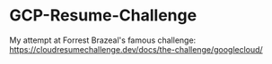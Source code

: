 # GCP-Resume-Challenge
My attempt at Forrest Brazeal's famous challenge: https://cloudresumechallenge.dev/docs/the-challenge/googlecloud/
